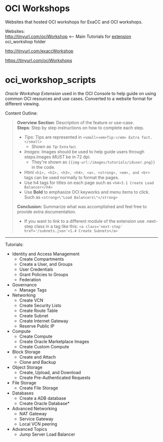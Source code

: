 # OCI Workshops 

Websites that hosted OCI workshops for ExaCC and OCI workshops. 

Websites:  
http://tinyurl.com/ociWorkshop <-- Main Tutorials for [extension](https://chrome.google.com/webstore/detail/oci-workshop-extension/pjonegmmmclaihfglajojmfcpfambpcd) oci_workshop folder

http://tinyurl.com/exaccWorkshop  

https://tinyurl.com/ociWorkshops


# oci_workshop_scripts

_Oracle Workshop Extension_ used in the OCI Console to help guide on using common OCI resources and use cases. Converted to a website format for different viewing. 

Content Outline: 
> **Overview Section**: Description of the feature or use-case.   
> **Steps**: Step by step instructions on how to complete each step.  
> * *Tips*: Tips are represented in ```<small><em>Tip:</em> Extra fact.</small>```  
>   * Shown as <small>*Tip:* Extra fact.</small>   
>* *Images*: Images should be used to help guide users through steps.Images *MUST* be in 72 dpi.
>   * They're shown as `{{img-url:/images/tutorials/iduser.png}}` in the code. 
>* Html `<h1>, <h2>, <h3>, <h4>, <a>, <strong>, <em>, and <br>` tags can be used normally to format the pages.  
>* Use h4 tags for titles on each page such as `<h4>3.1 Create Load Balancer</h4>`  
>* Use **Bold** to emphasize OCI keyworks and menu items to click. Such as `<strong>\"Load Balancers\"</strong>`  
>
>**Conclusion:** Summarize what was accomplished and feel free to provide extra documentation.    
>* If you want to link to a different module of the extension use .next-step class in a tag like this: `<a class='next-step' href='/subnets.json'>1.4 Create Subnets</a>`


<hr>

Tutorials:
* Identity and Access Management
   * Create Compartments
   * Create a User, and Groups
   * User Credentials
   * Grant Policies to Groups
   * Federation
* Governance
   * Manage Tags
* Networking
   * Create VCN
   * Create Security Lists 
   * Create Route Table
   * Create Subnet
   * Create Internet Gateway
   * Reserve Public IP
* Compute
  * Create Compute
  * Create Oracle Marketplace Images
  * Create Custom Compute
* Block Storage 
   * Create and Attach
   * Clone and Backup
* Object Storage 
   * Create, Upload, and Download
   * Create Pre-Authenticated Requests
* File Storage
   * Create File Storage
* Databases
   * Create a ADB database 
   * Create Oracle Database* 
* Advanced Networking
   * NAT Gateway 
   * Service Gateway
   * Local VCN peering
* Advanced Topics
   * Jump Server Load Balancer 
   
    



    
